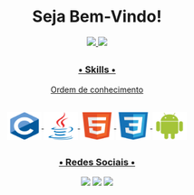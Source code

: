<h1 align="center">Seja Bem-Vindo!</h1>

<div align="center">
  <a href="https://github.com/pabloreis5">
  <img height="170em" src="https://github-readme-stats.vercel.app/api?username=pabloreis5&show_icons=true&theme=dark&include_all_commits=true&count_private=true"/>
  <img height="170em" src="https://github-readme-stats.vercel.app/api/top-langs/?username=pabloreis5&layout=compact&langs_count=7&theme=dark"/>
</div>
  
##
  
<h3 align="center">• Skills •</h3>
<p align="center">Ordem de conhecimento</p>
<div style="display: inline_block" align="center"><br>
  <img align="center" alt="Pablo-C" height="50" width="60" src="https://github.com/devicons/devicon/blob/master/icons/c/c-original.svg">
  <img align="center" alt="Pablo-Java" height="50" width="60" src="https://github.com/devicons/devicon/blob/master/icons/java/java-original.svg">
  <img align="center" alt="Pablo-HTML" height="50" width="60" src="https://github.com/devicons/devicon/blob/master/icons/html5/html5-original.svg">
  <img align="center" alt="Pablo-CSS" height="50" width="60" src="https://github.com/devicons/devicon/blob/master/icons/css3/css3-original.svg">
  <img align="center" alt="Pablo-Android" height="50" width="60" src="https://github.com/devicons/devicon/blob/master/icons/android/android-plain.svg">
</div>
  
##
  
<h3 align="center">• Redes Sociais •</h3>
<div align="center"> 
  <a href="https://instagram.com/pabloreis5" target="_blank"><img src="https://img.shields.io/badge/-Instagram-%23E4405F?style=for-the-badge&logo=instagram&logoColor=white" target="_blank"></a>
  <a href = "mailto:pabloreis2001@gmail.com"><img src="https://img.shields.io/badge/Gmail-D14836?style=for-the-badge&logo=gmail&logoColor=white" target="_blank"></a>
  <a href="https://https://www.linkedin.com/in/pablobatistareis/" target="_blank"><img src="https://img.shields.io/badge/LinkedIn-0077B5?style=for-the-badge&logo=linkedin&logoColor=white" target="_blank"></a> 
 
</div>
